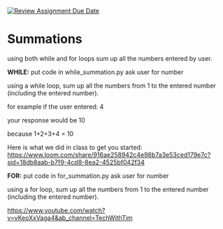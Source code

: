 [![Review Assignment Due Date](https://classroom.github.com/assets/deadline-readme-button-22041afd0340ce965d47ae6ef1cefeee28c7c493a6346c4f15d667ab976d596c.svg)](https://classroom.github.com/a/D0nqqR5C)
# Summations
using both while and for loops sum up all the numbers entered by user.

**WHILE:**
put code in while_summation.py
ask user for number

using a while loop, sum up all the numbers from 1 to the entered number (including the entered number).

 

for example if the user entered: 4

your response would be 10

because 1+2+3+4 = 10

Here is what we did in class to get you started: https://www.loom.com/share/916ae258942c4e98b7a3e53ced179e7c?sid=18db8aab-b7f9-4cd8-8ea2-4525bf042f34

**FOR:**
put code in for_summation.py
ask user for number

using a for loop, sum up all the numbers from 1 to the entered number (including the entered number).

https://www.youtube.com/watch?v=vKeoXxVaga4&ab_channel=TechWithTim
